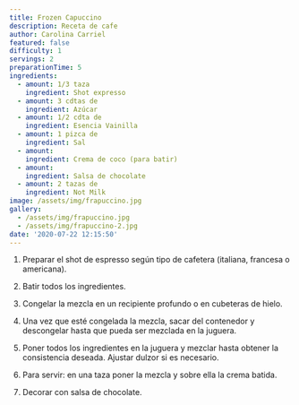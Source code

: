 ```yaml
---
title: Frozen Capuccino
description: Receta de cafe
author: Carolina Carriel
featured: false
difficulty: 1
servings: 2
preparationTime: 5
ingredients:
  - amount: 1/3 taza
    ingredient: Shot expresso
  - amount: 3 cdtas de
    ingredient: Azúcar
  - amount: 1/2 cdta de
    ingredient: Esencia Vainilla
  - amount: 1 pizca de
    ingredient: Sal
  - amount:  
    ingredient: Crema de coco (para batir)
  - amount:  
    ingredient: Salsa de chocolate
  - amount: 2 tazas de 
    ingredient: Not Milk
image: /assets/img/frapuccino.jpg
gallery:
  - /assets/img/frapuccino.jpg
  - /assets/img/frapuccino-2.jpg
date: '2020-07-22 12:15:50'
---
```


1. Preparar el shot de espresso según tipo de cafetera (italiana, francesa o americana).		

2. Batir todos los ingredientes.		

3. Congelar la mezcla en un recipiente profundo o en cubeteras de hielo.		

4. Una vez que esté congelada la mezcla, sacar del contenedor y descongelar hasta que pueda ser mezclada en la juguera.	

5. Poner todos los ingredientes en la juguera y mezclar hasta obtener la consistencia deseada. Ajustar dulzor si es necesario.

6. Para servir: en una taza poner la mezcla y sobre ella la crema batida.

7. Decorar con salsa de chocolate.				
